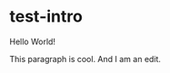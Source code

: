 # test-intro

<html>

<head>

</head>

<body>

<p>Hello World!</p>

<p>This paragraph is cool. And I am an edit.</p>


</body>

</html>
